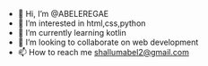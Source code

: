 - 👋 Hi, I’m @ABELEREGAE
- 👀 I’m interested in html,css,python
- 🌱 I’m currently learning kotlin
- 💞️ I’m looking to collaborate on web development
- 📫 How to reach me shallumabel2@gmail.com

<!---
ABELEREGAE/ABELEREGAE is a ✨ special ✨ repository because its `README.md` (this file) appears on your GitHub profile.
You can click the Preview link to take a look at your changes.
--->
